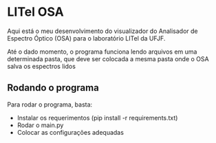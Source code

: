 # LITel OSA

Aqui está o meu desenvolvimento do visualizador do Analisador de Espectro Óptico (OSA) para o laboratório LITel da UFJF.

Até o dado momento, o programa funciona lendo arquivos em uma determinada pasta, que deve ser colocada a mesma pasta onde o OSA salva os espectros lidos

## Rodando o programa
Para rodar o programa, basta:
- Instalar os requerimentos (pip install -r requirements.txt)
- Rodar o main.py
- Colocar as configurações adequadas
